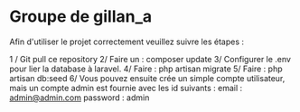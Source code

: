 # Groupe de gillan_a

Afin d'utiliser le projet correctement veuillez suivre les étapes : 

1 / Git pull ce repository
2/ Faire un : composer update
3/ Configurer le .env pour lier la database à laravel.
4/ Faire : php artisan migrate 
5/ Faire : php artisan db:seed
6/ Vous pouvez ensuite crée un simple compte utilisateur, mais un compte admin est fournie avec les id suivants :
email : admin@admin.com
password : admin



